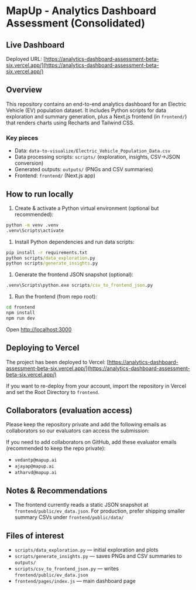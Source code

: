 # MapUp - Analytics Dashboard Assessment (Consolidated)

## Live Dashboard

Deployed URL: [https://analytics-dashboard-assessment-beta-six.vercel.app/](https://analytics-dashboard-assessment-beta-six.vercel.app/)

## Overview

This repository contains an end-to-end analytics dashboard for an Electric Vehicle (EV) population dataset. It includes Python scripts for data exploration and summary generation, plus a Next.js frontend (in `frontend/`) that renders charts using Recharts and Tailwind CSS.

### Key pieces

- Data: `data-to-visualize/Electric_Vehicle_Population_Data.csv`
- Data processing scripts: `scripts/` (exploration, insights, CSV→JSON conversion)
- Generated outputs: `outputs/` (PNGs and CSV summaries)
- Frontend: `frontend/` (Next.js app)

## How to run locally

1. Create & activate a Python virtual environment (optional but recommended):

```cmd
python -m venv .venv
.venv\Scripts\activate
```

1. Install Python dependencies and run data scripts:

```cmd
pip install -r requirements.txt
python scripts/data_exploration.py
python scripts/generate_insights.py
```

1. Generate the frontend JSON snapshot (optional):

```cmd
.venv\Scripts\python.exe scripts/csv_to_frontend_json.py
```

1. Run the frontend (from repo root):

```cmd
cd frontend
npm install
npm run dev
```

Open [http://localhost:3000](http://localhost:3000)

## Deploying to Vercel

The project has been deployed to Vercel: [https://analytics-dashboard-assessment-beta-six.vercel.app/](https://analytics-dashboard-assessment-beta-six.vercel.app/)

If you want to re-deploy from your account, import the repository in Vercel and set the Root Directory to `frontend`.

## Collaborators (evaluation access)

Please keep the repository private and add the following emails as collaborators so our evaluators can access the submission:

If you need to add collaborators on GitHub, add these evaluator emails (recommended to keep the repo private):

- `vedantp@mapup.ai`
- `ajayap@mapup.ai`
- `atharvd@mapup.ai`

## Notes & Recommendations

- The frontend currently reads a static JSON snapshot at `frontend/public/ev_data.json`. For production, prefer shipping smaller summary CSVs under `frontend/public/data/` 

## Files of interest

- `scripts/data_exploration.py` — initial exploration and plots
- `scripts/generate_insights.py` — saves PNGs and CSV summaries to `outputs/`
- `scripts/csv_to_frontend_json.py` — writes `frontend/public/ev_data.json`
- `frontend/pages/index.js` — main dashboard page
